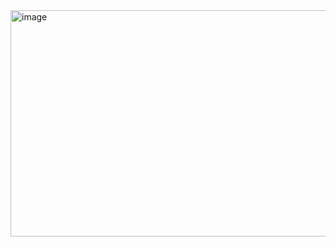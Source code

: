 <img width="680" height="362" alt="image" src="https://github.com/user-attachments/assets/90f7bc3f-5660-4478-8dca-0b1829677257" />
